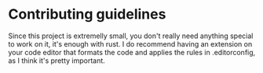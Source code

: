# **Contributing guidelines**

Since this project is extremelly small, you don't really need anything special to work on it, it's enough with rust.
I do recommend having an extension on your code editor that formats the code and applies the rules in .editorconfig, as I think it's pretty important.
